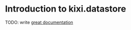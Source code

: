 # Introduction to kixi.datastore

TODO: write [great documentation](http://jacobian.org/writing/what-to-write/)
